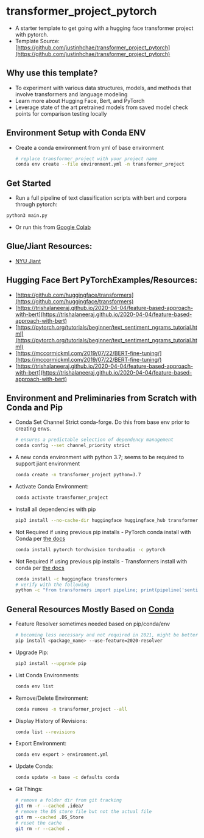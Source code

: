 # transformer_project_pytorch
 * A starter template to get going with a hugging face transformer project with pytorch.
 * Template Source: [https://github.com/justinhchae/transformer_project_pytorch](https://github.com/justinhchae/transformer_project_pytorch)
 
## Why use this template?
 * To experiment with various data structures, models, and methods that involve transformers and language modeling
 * Learn more about Hugging Face, Bert, and PyTorch
 * Leverage state of the art pretrained models from saved model check points for comparison testing locally 

## Environment Setup with Conda ENV
* Create a conda environment from yml of base environment
  ```bash
  # replace transformer_project with your project name
  conda env create --file environment.yml -n transformer_project
  ```
## Get Started
* Run a full pipeline of text classification scripts with bert and corpora through pytorch:
```bash
python3 main.py
```
* Or run this from [Google Colab](https://colab.research.google.com/drive/1ovTQih-iCt_0yeTOqw17gL0az8qyE-bF?usp=sharing)

## Glue/Jiant Resources:
* [NYU Jiant](https://github.com/nyu-mll/jiant)

## Hugging Face Bert PyTorchExamples/Resources:
* [https://github.com/huggingface/transformers](https://github.com/huggingface/transformers)
* [https://trishalaneeraj.github.io/2020-04-04/feature-based-approach-with-bert](https://trishalaneeraj.github.io/2020-04-04/feature-based-approach-with-bert)
* [https://pytorch.org/tutorials/beginner/text_sentiment_ngrams_tutorial.html](https://pytorch.org/tutorials/beginner/text_sentiment_ngrams_tutorial.html)
* [https://mccormickml.com/2019/07/22/BERT-fine-tuning/](https://mccormickml.com/2019/07/22/BERT-fine-tuning/)
* [https://trishalaneeraj.github.io/2020-04-04/feature-based-approach-with-bert](https://trishalaneeraj.github.io/2020-04-04/feature-based-approach-with-bert)
## Environment and Preliminaries from Scratch with Conda and Pip
* Conda Set Channel Strict conda-forge. Do this from base env prior to creating envs.
  ```bash
  # ensures a predictable selection of dependency management
  conda config --set channel_priority strict
  ```
* A new conda environment with python 3.7; seems to be required to support jiant environment
  ```bash
  conda create -n transformer_project python=3.7
  ```
* Activate Conda Environment:
  ```bash
  conda activate transformer_project
  ```
* Install all dependencies with pip
  ```bash
  pip3 install --no-cache-dir huggingface huggingface_hub transformers jiant torch torchvision torchaudio progressbar2 tqdm boto3 requests regex sentencepiece sacremoses pandas scikit-learn matplotlib
  ```
* Not Required if using previous pip installs - PyTorch conda install with Conda per [the docs](https://pytorch.org/get-started/locally/#start-locally)
  ```bash
  conda install pytorch torchvision torchaudio -c pytorch
  ```
* Not Required if using previous pip installs - Transformers install with conda per [the docs](https://huggingface.co/transformers/installation.html)
  ```bash
  conda install -c huggingface transformers
  # verify with the following
  python -c "from transformers import pipeline; print(pipeline('sentiment-analysis')('we love you'))"
  ```

## General Resources Mostly Based on [Conda](https://conda.io/projects/conda/en/latest/user-guide/tasks/manage-environments.html)
* Feature Resolver sometimes needed based on pip/conda/env
  ```bash
  # becoming less necessary and not required in 2021, might be better to just upgrade pip
  pip install <package_name> --use-feature=2020-resolver
  ```
* Upgrade Pip:
  ```bash
  pip3 install --upgrade pip
  ```
* List Conda Environments:
  ```bash
  conda env list
  ```
* Remove/Delete Environment:
  ```bash
  conda remove -n transformer_project --all
  ```
* Display History of Revisions:
  ```bash
  conda list --revisions
  ```  
* Export Environment:
  ```bash
  conda env export > environment.yml
  ```  
* Update Conda:
  ```bash
  conda update -n base -c defaults conda
  ```
* Git Things:
  ```bash
  # remove a folder dir from git tracking
  git rm -r --cached .idea/
  # remove the DS store file but not the actual file
  git rm --cached .DS_Store
  # reset the cache
  git rm -r --cached .
  ```
